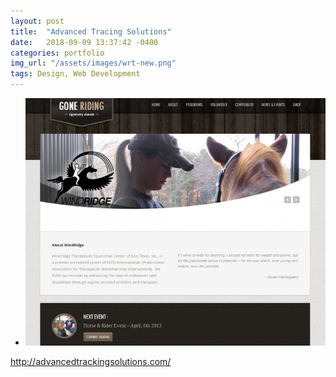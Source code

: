 ```yaml
---
layout: post
title:  "Advanced Tracing Solutions"
date:   2018-09-09 13:37:42 -0400
categories: portfolio
img_url: "/assets/images/wrt-new.png"
tags: Design, Web Development
---
```


- ![ATS Screenshot](/assets/images/wrt-new.png)


http://advancedtrackingsolutions.com/